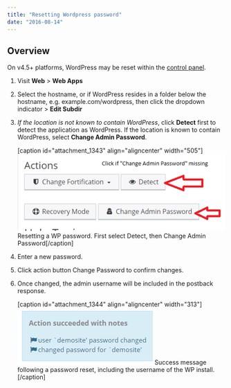 ```yaml
---
title: "Resetting Wordpress password"
date: "2016-08-14"
---
```


## Overview

On v4.5+ platforms, WordPress may be reset within the [control panel](https://kb.apiscp.com/control-panel/logging-into-the-control-panel/).

1. Visit **Web** > **Web Apps**
2. Select the hostname, or if WordPress resides in a folder below the hostname, e.g. example.com/wordpress, then click the dropdown indicator > **Edit Subdir**
3. _If the location is not known to contain WordPress_, click **Detect** first to detect the application as WordPress. If the location is known to contain WordPress, select **Change Admin Password**.
    
    \[caption id="attachment\_1343" align="aligncenter" width="505"\][![Resetting a WP password. First select Detect, then Change Admin Password](images/wordpress-change-pw-process.png)](https://kb.apiscp.com/wp-content/uploads/2016/08/wordpress-change-pw-process.png) Resetting a WP password. First select Detect, then Change Admin Password\[/caption\]
4. Enter a new password.
5. Click action button Change Password to confirm changes.
6. Once changed, the admin username will be included in the postback response.
    
    \[caption id="attachment\_1344" align="aligncenter" width="313"\][![Success message following a password reset, including the username of the WP install.](images/wordpress-pb-success.png)](https://kb.apiscp.com/wp-content/uploads/2016/08/wordpress-pb-success.png) Success message following a password reset, including the username of the WP install.\[/caption\]
